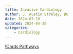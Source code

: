 ```yaml
---
title: Invasive Cardiology
author: J. Austin Straley, DO
date: 2024-03-16
updated: 2024-04-26
categories:
    - Cardiology
---
```


[!Cards Pathways](https://www.jscai.org/cms/attachment/a5a2c2ec-cc40-48af-bd33-8bba8f77c50b/gr2.jpg)